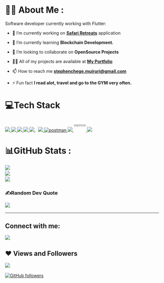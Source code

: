 # 🙋‍♂️ About Me : 
Software developer currently working with Flutter:

- 🔭 I’m currently working on **[Safari Retreats](https://safariretreats.travel)** application

- 🌱 I’m currently learning **Blockchain Development.**

- 👯 I’m looking to collaborate on **OpenSource Projects**

- 👨‍💻 All of my projects are available at **[My Portfolio](https://stevenchege.github.io/flutter_developer_portfolio)**

- 📫 How to reach me **stephenchege.muiruri@gmail.com**

- ⚡ Fun fact **I read alot, travel and go to the GYM very often.**
 

# 💻Tech Stack

<p align="left"> 
    <a href="https://www.flutter.dev" target="_blank"> <img src="https://img.icons8.com/fluency/48/undefined/flutter.png"/> </a> 
    <a href="https://dart.dev" target="_blank"> <img src="https://img.icons8.com/color/48/undefined/dart.png"/> </a>
    <a href="https://developer.mozilla.org/en-US/docs/Web/JavaScript" target="_blank"> <img src="https://img.icons8.com/color/48/000000/javascript.png"/> </a>
    <a href="https://www.python.org" target="_blank"> <img src="https://img.icons8.com/color/48/000000/python.png"/> </a> 
    <a style="padding-right:8px;" href="https://nodejs.org" target="_blank"> <img src="https://img.icons8.com/color/48/000000/nodejs.png"/> </a> 
    <a href="https://firebase.google.com/" target="_blank"> <img src="https://img.icons8.com/color/48/000000/firebase.png"/> </a> 
    <a href="https://postman.com" target="_blank"> <img src="https://www.vectorlogo.zone/logos/getpostman/getpostman-icon.svg" alt="postman" width="45" height="45"/> </a>   
    <a href="https://git-scm.com/" target="_blank"> <img src="https://img.icons8.com/color/48/000000/git.png"/> </a> 
    <a href="https://expressjs.com" target="_blank"> <img src="https://raw.githubusercontent.com/devicons/devicon/master/icons/express/express-original-wordmark.svg" alt="express" width="40" height="40"/> </a>
    <a href="https://www.figma.com" target="_blank"> <img src="https://img.icons8.com/doodle/48/undefined/figma.png"/> </a>
</p>






# 📊GitHub Stats :
![](https://github-readme-stats.vercel.app/api?username=StevenChege&theme=highcontrast&hide_border=false&include_all_commits=false&count_private=false)<br/>
![](https://github-readme-streak-stats.herokuapp.com/?user=StevenChege&theme=highcontrast&hide_border=false)<br/>
![](https://github-readme-stats.vercel.app/api/top-langs/?username=StevenChege&theme=highcontrast&hide_border=false&include_all_commits=false&count_private=false&layout=compact)

### ✍️Random Dev Quote
![](https://quotes-github-readme.vercel.app/api?type=horizontal&theme=tokyonight)

---


## Connect with me:
<p align="left">

<a href = "https://twitter.com/hynes_steve"><img src="https://img.icons8.com/fluent/48/000000/twitter.png"/></a>

</p>

## ❤ Views and Followers

![](https://profile-counter.glitch.me/StevenChege/count.svg)


[![GitHub followers](https://img.shields.io/github/followers/StevenChege?style=social)](https://github.com/StevenChege)
  

